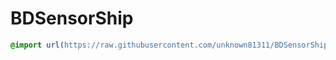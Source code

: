 # BDSensorShip
```css
@import url(https://raw.githubusercontent.com/unknown81311/BDSensorShip/main/style.css);
```
